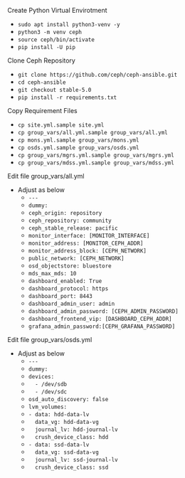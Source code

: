 Create Python Virtual Envirotment
- `````sudo apt install python3-venv -y`````
- `````python3 -m venv ceph`````
- `````source ceph/bin/activate`````
- `````pip install -U pip`````

Clone Ceph Repository
- `````git clone https://github.com/ceph/ceph-ansible.git`````
- `````cd ceph-ansible`````
- `````git checkout stable-5.0`````
- `````pip install -r requirements.txt`````

Copy Requirement Files
- `````cp site.yml.sample site.yml`````
- `````cp group_vars/all.yml.sample group_vars/all.yml`````
- `````cp mons.yml.sample group_vars/mons.yml`````
- `````cp osds.yml.sample group_vars/osds.yml`````
- `````cp group_vars/mgrs.yml.sample group_vars/mgrs.yml`````
- `````cp group_vars/mdss.yml.sample group_vars/mdss.yml`````

Edit file group_vars/all.yml
- Adjust as below
  - `````---`````
  - `````dummy:`````
  - `````ceph_origin: repository`````
  - `````ceph_repository: community`````
  - `````ceph_stable_release: pacific`````
  - `````monitor_interface: [MONITOR_INTERFACE]`````
  - `````monitor_address: [MONITOR_CEPH_ADDR]`````
  - `````monitor_address_block: [CEPH_NETWORK]`````
  - `````public_network: [CEPH_NETWORK]`````
  - `````osd_objectstore: bluestore`````
  - `````mds_max_mds: 10`````
  - `````dashboard_enabled: True`````
  - `````dashboard_protocol: https`````
  - `````dashboard_port: 8443`````
  - `````dashboard_admin_user: admin`````
  - `````dashboard_admin_password: [CEPH_ADMIN_PASSWORD]`````
  - `````dashboard_frontend_vip: [DASHBOARD_CEPH_ADDR]`````
  - `````grafana_admin_password:[CEPH_GRAFANA_PASSWORD]`````

Edit file group_vars/osds.yml
- Adjust as below
  - `````---`````
  - `````dummy:`````
  - `````devices:`````
  - `````  - /dev/sdb`````
  - `````  - /dev/sdc`````
  - `````osd_auto_discovery: false`````
  - `````lvm_volumes:`````
  - `````- data: hdd-data-lv`````
  -   `````  data_vg: hdd-data-vg`````
  -   `````  journal_lv: hdd-journal-lv`````
  -   `````  crush_device_class: hdd`````
  - `````- data: ssd-data-lv`````
  -   `````  data_vg: ssd-data-vg`````
  -   `````  journal_lv: ssd-journal-lv`````
  -   `````  crush_device_class: ssd`````

